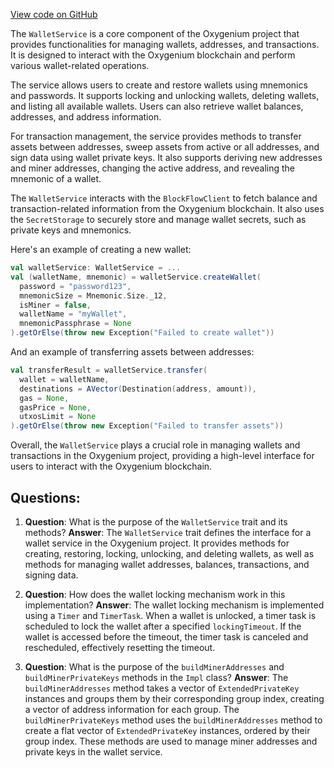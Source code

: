 [View code on GitHub](https://github.com/oxygenium/oxygenium/wallet/src/main/scala/org/oxygenium/wallet/service/WalletService.scala)

The `WalletService` is a core component of the Oxygenium project that provides functionalities for managing wallets, addresses, and transactions. It is designed to interact with the Oxygenium blockchain and perform various wallet-related operations.

The service allows users to create and restore wallets using mnemonics and passwords. It supports locking and unlocking wallets, deleting wallets, and listing all available wallets. Users can also retrieve wallet balances, addresses, and address information.

For transaction management, the service provides methods to transfer assets between addresses, sweep assets from active or all addresses, and sign data using wallet private keys. It also supports deriving new addresses and miner addresses, changing the active address, and revealing the mnemonic of a wallet.

The `WalletService` interacts with the `BlockFlowClient` to fetch balance and transaction-related information from the Oxygenium blockchain. It also uses the `SecretStorage` to securely store and manage wallet secrets, such as private keys and mnemonics.

Here's an example of creating a new wallet:

```scala
val walletService: WalletService = ...
val (walletName, mnemonic) = walletService.createWallet(
  password = "password123",
  mnemonicSize = Mnemonic.Size._12,
  isMiner = false,
  walletName = "myWallet",
  mnemonicPassphrase = None
).getOrElse(throw new Exception("Failed to create wallet"))
```

And an example of transferring assets between addresses:

```scala
val transferResult = walletService.transfer(
  wallet = walletName,
  destinations = AVector(Destination(address, amount)),
  gas = None,
  gasPrice = None,
  utxosLimit = None
).getOrElse(throw new Exception("Failed to transfer assets"))
```

Overall, the `WalletService` plays a crucial role in managing wallets and transactions in the Oxygenium project, providing a high-level interface for users to interact with the Oxygenium blockchain.
## Questions: 
 1. **Question**: What is the purpose of the `WalletService` trait and its methods?
   **Answer**: The `WalletService` trait defines the interface for a wallet service in the Oxygenium project. It provides methods for creating, restoring, locking, unlocking, and deleting wallets, as well as methods for managing wallet addresses, balances, transactions, and signing data.

2. **Question**: How does the wallet locking mechanism work in this implementation?
   **Answer**: The wallet locking mechanism is implemented using a `Timer` and `TimerTask`. When a wallet is unlocked, a timer task is scheduled to lock the wallet after a specified `lockingTimeout`. If the wallet is accessed before the timeout, the timer task is canceled and rescheduled, effectively resetting the timeout.

3. **Question**: What is the purpose of the `buildMinerAddresses` and `buildMinerPrivateKeys` methods in the `Impl` class?
   **Answer**: The `buildMinerAddresses` method takes a vector of `ExtendedPrivateKey` instances and groups them by their corresponding group index, creating a vector of address information for each group. The `buildMinerPrivateKeys` method uses the `buildMinerAddresses` method to create a flat vector of `ExtendedPrivateKey` instances, ordered by their group index. These methods are used to manage miner addresses and private keys in the wallet service.